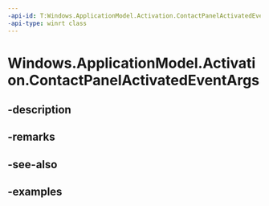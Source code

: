```yaml
---
-api-id: T:Windows.ApplicationModel.Activation.ContactPanelActivatedEventArgs
-api-type: winrt class
---
```


<!-- Class syntax.
public class ContactPanelActivatedEventArgs : IActivatedEventArgs, IActivatedEventArgsWithUser, IContactPanelActivatedEventArgs
-->

# Windows.ApplicationModel.Activation.ContactPanelActivatedEventArgs

## -description

## -remarks

## -see-also

## -examples

